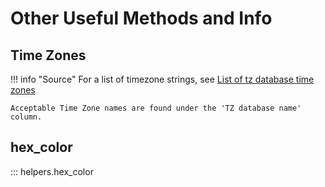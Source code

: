 # Other Useful Methods and Info
## Time Zones

!!! info "Source"
    For a list of timezone strings, see [List of tz database time zones](https://en.wikipedia.org/wiki/List_of_tz_database_time_zones)
    
    Acceptable Time Zone names are found under the 'TZ database name' column.



## hex_color

::: helpers.hex_color